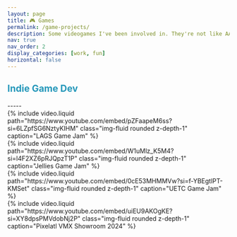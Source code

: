 ```yaml
---
layout: page
title: 🎮 Games
permalink: /game-projects/
description: Some videogames I've been involved in. They're not like AAA stuff but they're still games.
nav: true
nav_order: 2
display_categories: [work, fun]
horizontal: false
---
```


<h2 style="color: #2698ba;"> Indie Game Dev </h2>
-----
<div class="container">
  <div class="row">
    <div class="col-6">
        {% include video.liquid path="https://www.youtube.com/embed/pZFaapeM6ss?si=6LZpfSG6NztyKIHM" class="img-fluid rounded z-depth-1" caption="LAGS Game Jam" %}
    </div>
    <div class="col-6">
        {% include video.liquid path="https://www.youtube.com/embed/W1uMlz_K5M4?si=l4F2XZ6pRJQpzT1P" class="img-fluid rounded z-depth-1" caption="Jellies Game Jam" %}
    </div>  
  </div>
  <div class="row">
    <div class="col-6">
        {% include video.liquid path="https://www.youtube.com/embed/0cE53MHMMVw?si=f-YBEgtlPT-KMSet" class="img-fluid rounded z-depth-1" caption="UETC Game Jam" %}
    </div>
    <div class="col-6">
        {% include video.liquid path="https://www.youtube.com/embed/uiEU9AKOgKE?si=XY8dpsPMVdobNj2P" class="img-fluid rounded z-depth-1" caption="Pixelatl VMX Showroom 2024" %}
    </div>
  </div>
</div>